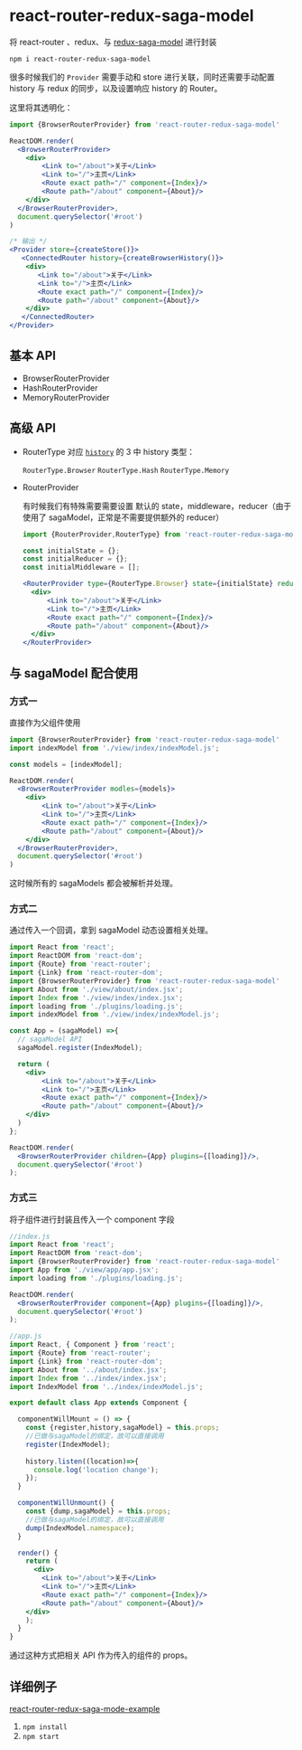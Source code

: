 # react-router-redux-saga-model
将 react-router 、redux、与 [redux-saga-model](https://github.com/tomsonTang/redux-saga-model) 进行封装

`npm i react-router-redux-saga-model`

很多时候我们的 `Provider` 需要手动和 store 进行关联，同时还需要手动配置 history 与 redux 的同步，以及设置响应 history 的 Router。

这里将其透明化：

```jsx
import {BrowserRouterProvider} from 'react-router-redux-saga-model'

ReactDOM.render(
  <BrowserRouterProvider>
    <div>
        <Link to="/about">关于</Link>
        <Link to="/">主页</Link>
        <Route exact path="/" component={Index}/>
        <Route path="/about" component={About}/>
    </div>
  </BrowserRouterProvider>,
  document.querySelector('#root')
)
```

```jsx
/* 输出 */
<Provider store={createStore()}>
   <ConnectedRouter history={createBrowserHistory()}>
   	<div>
       <Link to="/about">关于</Link>
       <Link to="/">主页</Link>
       <Route exact path="/" component={Index}/>
       <Route path="/about" component={About}/>
    </div>
   </ConnectedRouter>
</Provider>
```



## 基本 API

- BrowserRouterProvider
- HashRouterProvider
- MemoryRouterProvider

## 高级 API

- RouterType 对应 [`history`](https://github.com/ReactTraining/history) 的 3 中 history 类型：

  `RouterType.Browser` 
  `RouterType.Hash`
  `RouterType.Memory`


- RouterProvider

  有时候我们有特殊需要需要设置 默认的 state，middleware，reducer（由于使用了 sagaModel，正常是不需要提供额外的 reducer）

  ```jsx
  import {RouterProvider,RouterType} from 'react-router-redux-saga-model';

  const initialState = {};
  const initialReducer = {};
  const initialMiddleware = [];

  <RouterProvider type={RouterType.Browser} state={initialState} reducers={initialReducer} middleware={initialMiddleware}>
    <div>
        <Link to="/about">关于</Link>
        <Link to="/">主页</Link>
        <Route exact path="/" component={Index}/>
        <Route path="/about" component={About}/>
    </div>
  </RouterProvider>
  ```

## 与 sagaModel 配合使用 

### 方式一

直接作为父组件使用

```jsx
import {BrowserRouterProvider} from 'react-router-redux-saga-model'
import indexModel from './view/index/indexModel.js';

const models = [indexModel];

ReactDOM.render(
  <BrowserRouterProvider modles={models}>
    <div>
        <Link to="/about">关于</Link>
        <Link to="/">主页</Link>
        <Route exact path="/" component={Index}/>
        <Route path="/about" component={About}/>
    </div>
  </BrowserRouterProvider>,
  document.querySelector('#root')
)
```

这时候所有的 sagaModels 都会被解析并处理。

### 方式二

通过传入一个回调，拿到 sagaModel 动态设置相关处理。

```jsx
import React from 'react';
import ReactDOM from 'react-dom';
import {Route} from 'react-router';
import {Link} from 'react-router-dom';
import {BrowserRouterProvider} from 'react-router-redux-saga-model'
import About from './view/about/index.jsx';
import Index from './view/index/index.jsx';
import loading from './plugins/loading.js';
import indexModel from './view/index/indexModel.js';

const App = (sagaModel) =>{
  // sagaModel API
  sagaModel.register(IndexModel);

  return (
    <div>
        <Link to="/about">关于</Link>
        <Link to="/">主页</Link>
        <Route exact path="/" component={Index}/>
        <Route path="/about" component={About}/>
    </div>
  )
};

ReactDOM.render(
  <BrowserRouterProvider children={App} plugins={[loading]}/>,
  document.querySelector('#root')
);
```

### 方式三

将子组件进行封装且传入一个 component 字段

```jsx
//index.js
import React from 'react';
import ReactDOM from 'react-dom';
import {BrowserRouterProvider} from 'react-router-redux-saga-model'
import App from './view/app/app.jsx';
import loading from './plugins/loading.js';

ReactDOM.render(
  <BrowserRouterProvider component={App} plugins={[loading]}/>,
  document.querySelector('#root')
);
```

```jsx
//app.js
import React, { Component } from 'react';
import {Route} from 'react-router';
import {Link} from 'react-router-dom';
import About from '../about/index.jsx';
import Index from '../index/index.jsx';
import IndexModel from '../index/indexModel.js';

export default class App extends Component {

  componentWillMount = () => {
    const {register,history,sagaModel} = this.props;
    //已做与sagaModel的绑定，故可以直接调用
    register(IndexModel);
    
    history.listen((location)=>{
      console.log('location change');
    });
  }

  componentWillUnmount() {
    const {dump,sagaModel} = this.props;
    //已做与sagaModel的绑定，故可以直接调用
    dump(IndexModel.namespace);
  }

  render() {
    return (
      <div>
        <Link to="/about">关于</Link>
        <Link to="/">主页</Link>
        <Route exact path="/" component={Index}/>
        <Route path="/about" component={About}/>
    </div>
    );
  }
}
```

通过这种方式把相关 API 作为传入的组件的 props。

## 详细例子

[ react-router-redux-saga-mode-example ](https://github.com/tomsonTang/react-router-redux-saga-model-example)

1. `npm install `
2. `npm start`


